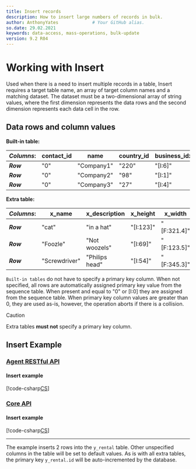 ```yaml
---
title: Insert records
description: How to insert large numbers of records in bulk.
author: AnthonyYates             # Your GitHub alias.
so.date: 29.02.2021
keywords: data-access, mass-operations, bulk-update
version: 9.2 R04
---
```


# Working with Insert

Used when there is a need to insert multiple records in a table, Insert requires a target table name, an array of target column names and a matching dataset. The dataset must be a two-dimensional array of string values, where the first dimension represents the data rows and the second dimension represents each data cell in the row.

## Data rows and column values

**Built-in table:**

| *Columns*: | contact_id  | name       | country_id | business_idx | category_idx |
|------------|-------------|------------|------------|--------------|--------------|
| _**Row**_  | "0"         | "Company1" | "220"      | "[I:6]"      | "[I:3]"      |
| _**Row**_  | "0"         | "Company2" | "98"       | "[I:1]"      | "[I:2]"      |
| _**Row**_  | "0"         | "Company3" | "27"       | "[I:4]"      | "[I:1]"      |

**Extra table:**

| *Columns*: | x_name        | x_description  | x_height   | x_width     |
|------------|---------------|----------------|------------|-------------|
| _**Row**_  | "cat"         | "in a hat"     | "[I:123]"  | "[F:321.4]" |
| _**Row**_  | "Foozle"      | "Not woozels"  | "[I:69]"   | "[F:123.5]" |
| _**Row**_  | "Screwdriver" | "Philips head" | "[I:54]"   | "[F:345.3]" |

`Built-in tables` do not have to specify a primary key column. When not specified, all rows are automatically assigned primary key value from the sequence table. When present and equal to "0" or [I:0] they are assigned from the sequence table. When primary key column values are greater than 0, they are used as-is, however, the operation aborts if there is a collision.

> [!CAUTION]
> Extra tables **must not** specify a primary key column.

## Insert Example

### [Agent RESTful API](#tab/insert-1)

#### Insert example

[!code-csharp[CS](../includes/mass-operation-insert.cs)]

### [Core API](#tab/insert-2)

#### Insert example

[!code-csharp[CS](../includes/mass-operation-insert-core.cs)]
***

The example inserts 2 rows into the `y_rental` table. Other unspecified columns in the table will be set to default values. As is with all extra tables, the primary key `y_rental.id`  will be auto-incremented by the database.
